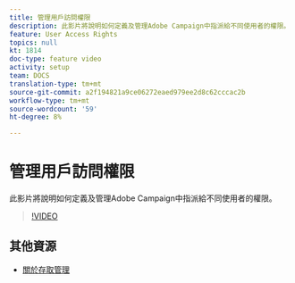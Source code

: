 ```yaml
---
title: 管理用戶訪問權限
description: 此影片將說明如何定義及管理Adobe Campaign中指派給不同使用者的權限。
feature: User Access Rights
topics: null
kt: 1814
doc-type: feature video
activity: setup
team: DOCS
translation-type: tm+mt
source-git-commit: a2f194821a9ce06272eaed979ee2d8c62cccac2b
workflow-type: tm+mt
source-wordcount: '59'
ht-degree: 8%

---
```



# 管理用戶訪問權限

此影片將說明如何定義及管理Adobe Campaign中指派給不同使用者的權限。

>[!VIDEO](https://video.tv.adobe.com/v/24671?quality=12)

## 其他資源

* [關於存取管理](https://docs.adobe.com/content/help/en/campaign-standard/using/administrating/users-and-security/about-access-management.html)
